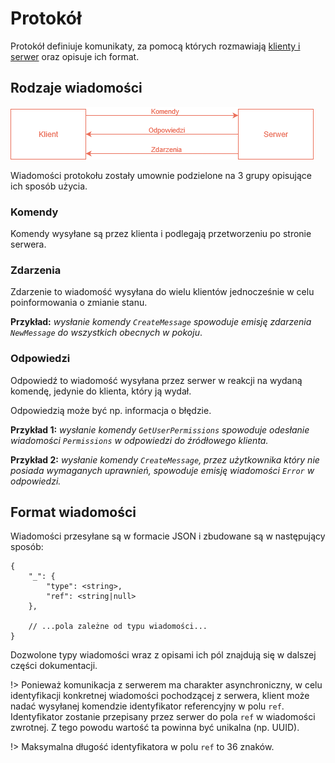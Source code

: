 # Protokół

Protokół definiuje komunikaty, za pomocą których rozmawiają [klienty i serwer](connection.md#połączenie) oraz opisuje ich format.

## Rodzaje wiadomości

![Schemat](img/protocol.png)

Wiadomości protokołu zostały umownie podzielone na 3 grupy opisujące ich sposób użycia.

### Komendy

Komendy wysyłane są przez klienta i podlegają przetworzeniu po stronie serwera. 

### Zdarzenia

Zdarzenie to wiadomość wysyłana do wielu klientów jednocześnie w celu poinformowania o zmianie stanu.

**Przykład:** *wysłanie komendy `CreateMessage` spowoduje emisję zdarzenia `NewMessage` do wszystkich obecnych w pokoju*.

### Odpowiedzi

Odpowiedź to wiadomość wysyłana przez serwer w reakcji na wydaną komendę, jedynie do klienta, który ją wydał.

Odpowiedzią może być np. informacja o błędzie.

**Przykład 1:** *wysłanie komendy `GetUserPermissions` spowoduje odesłanie wiadomości `Permissions` w odpowiedzi do źródłowego klienta.*

**Przykład 2:** *wysłanie komendy `CreateMessage`, przez użytkownika który nie posiada wymaganych uprawnień, spowoduje emisję wiadomości `Error` w odpowiedzi.*

## Format wiadomości

Wiadomości przesyłane są w formacie JSON i zbudowane są w następujący sposób:

```
{
    "_": {
        "type": <string>,
        "ref": <string|null>
    },
    
    // ...pola zależne od typu wiadomości...
}
```

Dozwolone typy wiadomości wraz z opisami ich pól znajdują się w dalszej części dokumentacji.

!> Ponieważ komunikacja z serwerem ma charakter asynchroniczny, w celu identyfikacji konkretnej wiadomości pochodzącej z serwera, klient może nadać wysyłanej komendzie identyfikator referencyjny w polu `ref`. Identyfikator zostanie przepisany przez serwer do pola `ref` w wiadomości zwrotnej. Z tego powodu wartość ta powinna być unikalna (np. UUID).

!> Maksymalna długość identyfikatora w polu `ref` to 36 znaków.